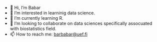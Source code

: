 - 👋 Hi, I’m Babar
- 👀 I’m interested in learninig data science.
- 🌱 I’m currently learning R.
- 💞️ I’m looking to collaborate on data sciences specifically assocuated with biostatistics field.
- 📫 How to reach me: barbabar@uef.fi

<!---
barbabar/barbabar is a ✨ special ✨ repository because its `README.md` (this file) appears on your GitHub profile.
You can click the Preview link to take a look at your changes.
--->
